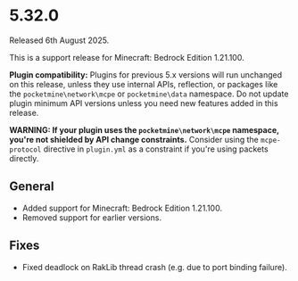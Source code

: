 # 5.32.0
Released 6th August 2025.

This is a support release for Minecraft: Bedrock Edition 1.21.100.

**Plugin compatibility:** Plugins for previous 5.x versions will run unchanged on this release, unless they use internal APIs, reflection, or packages like the `pocketmine\network\mcpe` or `pocketmine\data` namespace.
Do not update plugin minimum API versions unless you need new features added in this release.

**WARNING: If your plugin uses the `pocketmine\network\mcpe` namespace, you're not shielded by API change constraints.**
Consider using the `mcpe-protocol` directive in `plugin.yml` as a constraint if you're using packets directly.

## General
- Added support for Minecraft: Bedrock Edition 1.21.100.
- Removed support for earlier versions.

## Fixes
- Fixed deadlock on RakLib thread crash (e.g. due to port binding failure).
